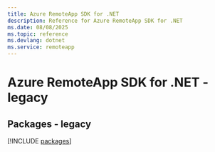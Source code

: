 ```yaml
---
title: Azure RemoteApp SDK for .NET
description: Reference for Azure RemoteApp SDK for .NET
ms.date: 08/08/2025
ms.topic: reference
ms.devlang: dotnet
ms.service: remoteapp
---
```

# Azure RemoteApp SDK for .NET - legacy
## Packages - legacy
[!INCLUDE [packages](remoteapp-index.md)]
